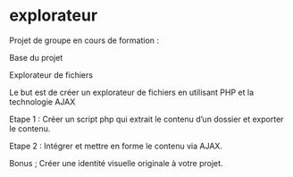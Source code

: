 # explorateur


Projet de groupe en cours de formation :

Base du projet

Explorateur de fichiers

Le but est de créer un  explorateur de fichiers en utilisant PHP et la technologie AJAX

 

Etape 1  : Créer un script php qui extrait le contenu d’un dossier et exporter le contenu.

Etape 2 : Intégrer et mettre en forme le contenu via AJAX.

 

Bonus ; Créer une identité visuelle originale à votre projet.
